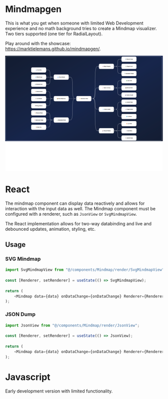 # Mindmapgen
This is what you get when someone with limited Web Development experience and no math background tries to create a Mindmap visualizer. Two tiers supported (one tier for RadialLayout). 

Play around with the showcase: https://marktielemans.github.io/mindmapgen/.

![screenshot.png](screenshot.png)

# React
The mindmap component can display data reactively and allows for interaction with the input data as well.
The Mindmap component must be configured with a renderer, such as `JsonView` or `SvgMindmapView`.

The React implementation allows for two-way databinding and live and debounced updates, animation, styling, etc.

## Usage

### SVG Mindmap
```ts
import SvgMindmapView from "@/components/Mindmap/render/SvgMindmapView";

const [Renderer, setRenderer] = useState(() => SvgMindmapView);

return (
    <Mindmap data={data} onDataChange={onDataChange} Renderer={Renderer} renderConfig={{showToolTip: false, showControlBar: false, arrowColor: 'red', arrowCurveExclFactor: 0.8, dimensions: { x: 0, y: 0, w: 0, h: 0 }}} />
);
```

### JSON Dump
```ts
import JsonView from "@/components/Mindmap/render/JsonView";

const [Renderer, setRenderer] = useState(() => JsonView);

return (
    <Mindmap data={data} onDataChange={onDataChange} Renderer={Renderer} />
);
```

# Javascript
Early development version with limited functionality.